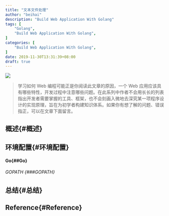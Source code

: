 ```yaml
---
title: "文本文件处理"
author: "beihai"
description: "Build Web Application With Golang"
tags: [
    "Golang",
    "Build Web Application With Golang",
]
categories: [
    "Build Web Application With Golang",
]
date: 2019-11-30T13:31:39+08:00
draft: true
---
```

![](/image/build-web-application-with-golang.png)

> 学习如何 Web 编程可能正是你阅读此文章的原因，一个 Web 应用应该具有哪些特性，开发过程中注意哪些问题。在此系列中作者不会用长长的列表指出开发者需要掌握的工具、框架，也不会刻画入微地去深究某一项程序设计的实现原理，旨在为初学者构建知识体系。如果你有想了解的问题、错误指正，可以在文章下面留言。

<!--more-->

## 概述{#概述}



## 环境配置{#环境配置}

#### Go{##Go}


###### GOPATH {###GOPATH}



## 总结{#总结}



## Reference{#Reference}

